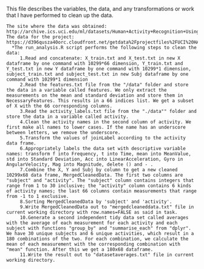 This file describes the variables, the data, and any transformations or work that I have performed to clean up the data.

    The site where the data was obtained:
    http://archive.ics.uci.edu/ml/datasets/Human+Activity+Recognition+Using+Smartphones 
    The data for the project:
    https://d396qusza40orc.cloudfront.net/getdata%2Fprojectfiles%2FUCI%20HAR%20Dataset.zip
      *The run_analysis.R script performs the following steps to clean the data:
         1.Read and concatenate: X_train.txt and X_test.txt in new X dataframe by one command with 10299*66 dimension, Y_train.txt and Y_test.txt in new Y dataframe by one command with 10299*1 dimension, subject_train.txt and subject_test.txt in new Subj dataframe by one command with 10299*1 dimension
         2.Read the features.txt file from the "/data" folder and store the data in a variable called features. We only extract the measurements on the mean and standard deviation and store them in NecessaryFeatures. This results in a 66 indices list. We get a subset of X with the 66 corresponding columns.
         3.Read the activity_labels.txt file from the "./data"" folder and store the data in a variable called activity.
         4.Clean the activity names in the second column of activity. We first make all names to lower cases. If the name has an underscore between letters, we remove the underscore.
         5.Transform the values of joinLabel according to the activity data frame.
         6.Appropriately labels the data set with descriptive variable names: transform f into Frequency, t into Time, mean into MeanValue, std into Standard Deviation, Acc into LinearAcceleration, Gyro in AngularVelocity, Mag into Magnitude, delete () and - .
         7.Combine the X, Y and Subj by column to get a new cleaned 10299x68 data frame, MergedCleanedData. The first two columns are "subject" and "activity". The "subject" column contains integers that range from 1 to 30 inclusive; the "activity" column contains 6 kinds of activity names; the last 66 columns contain measurements that range from -1 to 1 exclusive.
         8.Sorting MergedCleanedData by 'subject' and 'activity'.
         9.Write MergedCleanedData out to "mergedcleaneddata.txt" file in current working directory with row.names=FALSE as said in task.
         10.Generate a second independent tidy data set called averages with the average of each measurement for each activity and each subject with functions "group_by" and "summarise_each" from "dplyr". We have 30 unique subjects and 6 unique activities, which result in a 180 combinations of the two. For each combination, we calculate the mean of each measurement with the corresponding combination with "mean" function. After this we get a 180x68 dataframe.
         11.Write the result out to "datasetaverages.txt" file in current working directory.

